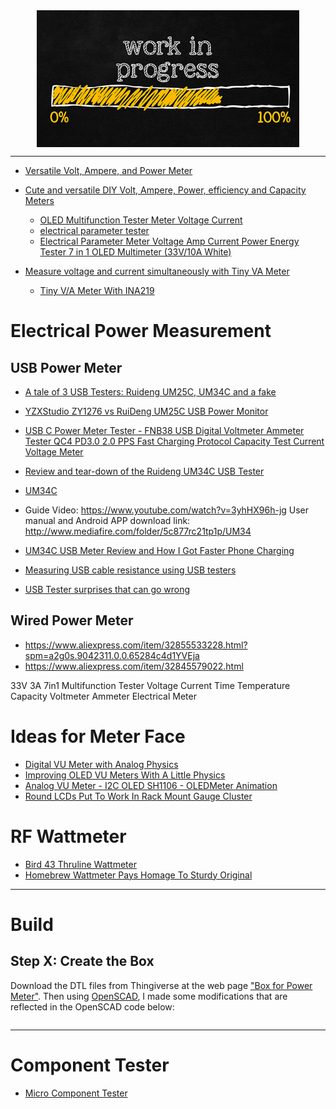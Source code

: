 <!--
Maintainer:   jeffskinnerbox@yahoo.com / www.jeffskinnerbox.me
Version:      0.0.0
-->


<div align="center">
<img src="https://raw.githubusercontent.com/jeffskinnerbox/blog/main/content/images/banners-bkgrds/work-in-progress.jpg" title="These materials require additional work and are not ready for general use." align="center" width=420px height=219px>
</div>


-----





* [Versatile Volt, Ampere, and Power Meter](https://www.instructables.com/id/Versatile-Volt-Ampere-and-Power-Meter/)
* [Cute and versatile DIY Volt, Ampere, Power, efficiency and Capacity Meters](https://www.youtube.com/watch?v=8gmzQuk9OwA)
  * [OLED Multifunction Tester Meter Voltage Current](https://www.banggood.com/RIDEN-33V3A-7in1-Blue-OLED-Multifunction-Tester-Meter-Voltmeter-p-1193024.html?cur_warehouse=CN)
  * [electrical parameter tester](https://www.amazon.com/s?k=electrical+parameter+tester&i=electronics&ref=nb_sb_noss_2)
  * [Electrical Parameter Meter Voltage Amp Current Power Energy Tester 7 in 1 OLED Multimeter (33V/10A White)](https://www.amazon.com/Electrical-Parameter-Voltage-Current-Multimeter/dp/B07B8VKL4P)

* [Measure voltage and current simultaneously with Tiny VA Meter](https://www.geeky-gadgets.com/measure-voltage-and-current-04-06-2020/)
  * [Tiny V/A Meter With INA219](https://www.instructables.com/id/Tiny-VA-Meter-With-INA219/)

# Electrical Power Measurement

## USB Power Meter

* [A tale of 3 USB Testers: Ruideng UM25C, UM34C and a fake](https://www.youtube.com/watch?v=wuASLuor9Fs)
* [YZXStudio ZY1276 vs RuiDeng UM25C USB Power Monitor](https://www.youtube.com/watch?v=fsLuqGJGyCk)

* [USB C Power Meter Tester - FNB38 USB Digital Voltmeter Ammeter Tester QC4 PD3.0 2.0 PPS Fast Charging Protocol Capacity Test Current Voltage Meter](https://www.amazon.com/Voltmeter-Charging-Protocol-Amperimetro-Indicator/dp/B08GWRD8PP)

* [Review and tear-down of the Ruideng UM34C USB Tester](https://www.youtube.com/watch?v=3yhHX96h-jg&t=55s)
* [UM34C](https://www.amazon.com/gp/product/B07DMNDT96/)
* Guide Video: <https://www.youtube.com/watch?v=3yhHX96h-jg> User manual and Android APP download link: <http://www.mediafire.com/folder/5c877rc21tp1p/UM34>
* [UM34C USB Meter Review and How I Got Faster Phone Charging](https://www.youtube.com/watch?v=W7Mm2RvVQ6c)
* [Measuring USB cable resistance using USB testers](https://www.youtube.com/watch?v=9IG9wSS3F9w)

* [USB Tester surprises that can go wrong](https://www.youtube.com/watch?v=_JzyoVFNcLE)

## Wired Power Meter

* <https://www.aliexpress.com/item/32855533228.html?spm=a2g0s.9042311.0.0.65284c4d1YVEja>
* <https://www.aliexpress.com/item/32845579022.html>

33V 3A 7in1 Multifunction Tester Voltage Current Time Temperature Capacity Voltmeter Ammeter Electrical Meter

# Ideas for Meter Face

* [Digital VU Meter with Analog Physics](https://hackaday.io/project/181004-digital-vu-meter-with-analog-physics)
* [Improving OLED VU Meters With A Little Physics](https://hackaday.com/2021/08/09/improving-oled-vu-meters-with-a-little-physics/)
* [Analog VU Meter - I2C OLED SH1106 - OLEDMeter Animation](https://forum.arduino.cc/index.php)
* [Round LCDs Put To Work In Rack Mount Gauge Cluster](https://hackaday.com/2022/05/13/round-lcds-put-to-work-in-rack-mount-gauge-cluster/)

# RF Wattmeter

* [Bird 43 Thruline Wattmeter](https://birdrf.com/en/Products/Test%20and%20Measurement/RF-Power-Meters/Wattmeters-Line-Sections/RF-Wattmeters/43_General-Purpose-Wattmeter.aspx)
* [Homebrew Wattmeter Pays Homage To Sturdy Original](https://hackaday.com/2021/09/27/homebrew-wattmeter-pays-homage-to-sturdy-original/)



------



# Build

## Step X: Create the Box

Download the DTL files from Thingiverse at the web page ["Box for Power Meter"][01].
Then using [OpenSCAD][02], I made some modifications that are reflected in the OpenSCAD code below:

```
```


------



# Component Tester

* [Micro Component Tester](https://www.hackster.io/john-bradnam/micro-component-tester-6a992d?mc_cid=53e7fbe0f3&mc_eid=9036129d51)



[01]:https://www.thingiverse.com/thing:2789890
[02]:https://www.openscad.org/
[03]:
[04]:
[05]:
[06]:
[07]:
[08]:
[09]:
[10]:
